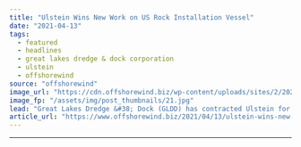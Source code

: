 ```yaml
---
title: "Ulstein Wins New Work on US Rock Installation Vessel"
date: "2021-04-13"
tags: 
  - featured
  - headlines
  - great lakes dredge & dock corporation
  - ulstein
  - offshorewind
source: "offshorewind"
image_url: "https://cdn.offshorewind.biz/wp-content/uploads/sites/2/2021/04/13144503/ULSTEIN-S211-GLDD-structural-engineering-picture.jpg"
image_fp: "/assets/img/post_thumbnails/21.jpg"
lead: "Great Lakes Dredge &#38; Dock (GLDD) has contracted Ulstein for the integration engineering for"
article_url: "https://www.offshorewind.biz/2021/04/13/ulstein-wins-new-work-on-us-rock-installation-vessel/"
---
```


---
